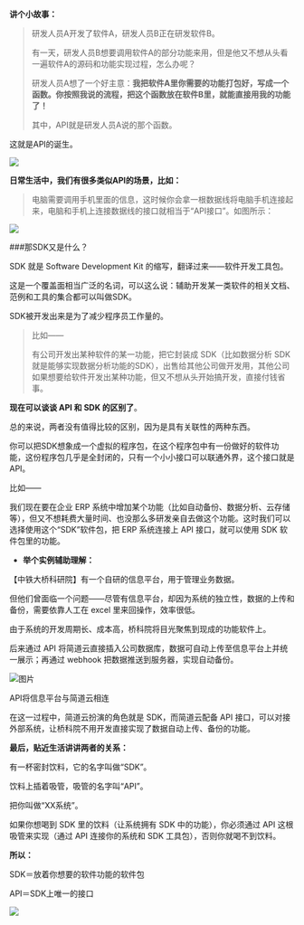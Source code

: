 **讲个小故事：**

> 研发人员A开发了软件A，研发人员B正在研发软件B。
> 
> 有一天，研发人员B想要调用软件A的部分功能来用，但是他又不想从头看一遍软件A的源码和功能实现过程，怎么办呢？
> 
> 研发人员A想了一个好主意：**我把软件A里你需要的功能打包好，写成一个函数。你按照我说的流程，把这个函数放在软件B里，就能直接用我的功能了！**
> 
> 其中，API就是研发人员A说的那个函数。

这就是API的诞生。

![](https://upload-images.jianshu.io/upload_images/6943526-ac9756bf3fe56897.jpg?imageMogr2/auto-orient/strip%7CimageView2/2/w/1240)

**日常生活中，我们有很多类似API的场景，比如：**

> 电脑需要调用手机里面的信息，这时候你会拿一根数据线将电脑手机连接起来，电脑和手机上连接数据线的接口就相当于“API接口”。如图所示：

![](https://upload-images.jianshu.io/upload_images/6943526-865c1a462f0e8840?imageMogr2/auto-orient/strip%7CimageView2/2/w/1240)

###那SDK又是什么？

SDK 就是 Software Development Kit 的缩写，翻译过来——软件开发工具包。

这是一个覆盖面相当广泛的名词，可以这么说：辅助开发某一类软件的相关文档、范例和工具的集合都可以叫做SDK。

SDK被开发出来是为了减少程序员工作量的。

>比如——
>
>有公司开发出某种软件的某一功能，把它封装成 SDK（比如数据分析 SDK 就是能够实现数据分析功能的SDK），出售给其他公司做开发用，其他公司如果想要给软件开发出某种功能，但又不想从头开始搞开发，直接付钱省事。

**现在可以谈谈 API 和 SDK 的区别了**。

总的来说，两者没有值得比较的区别，因为是具有关联性的两种东西。

你可以把SDK想象成一个虚拟的程序包，在这个程序包中有一份做好的软件功能，这份程序包几乎是全封闭的，只有一个小小接口可以联通外界，这个接口就是API。

比如——

我们现在要在企业 ERP 系统中增加某个功能（比如自动备份、数据分析、云存储等），但又不想耗费大量时间、也没那么多研发亲自去做这个功能。这时我们可以选择使用这个“SDK”软件包，把 ERP 系统连接上 API 接口，就可以使用 SDK 软件包里的功能。

*   **举个实例辅助理解：**

【中铁大桥科研院】有一个自研的信息平台，用于管理业务数据。

但他们曾面临一个问题——尽管有信息平台，却因为系统的独立性，数据的上传和备份，需要依靠人工在 excel 里来回操作，效率很低。

由于系统的开发周期长、成本高，桥科院将目光聚焦到现成的功能软件上。

后来通过 API 将简道云直接插入公司数据库，数据可自动上传至信息平台上并统一展示；再通过 webhook 把数据推送到服务器，实现自动备份。

![图片](https://upload-images.jianshu.io/upload_images/6943526-52504420f92448ce?imageMogr2/auto-orient/strip%7CimageView2/2/w/1240)

API将信息平台与简道云相连

在这一过程中，简道云扮演的角色就是 SDK，而简道云配备 API 接口，可以对接外部系统，让桥科院不用开发直接实现了数据自动上传、备份的功能。

**最后，贴近生活讲讲两者的关系：**

有一杯密封饮料，它的名字叫做“SDK”。

饮料上插着吸管，吸管的名字叫“API”。

把你叫做“XX系统”。

如果你想喝到 SDK 里的饮料（让系统拥有 SDK 中的功能），你必须通过 API 这根吸管来实现（通过 API 连接你的系统和 SDK 工具包），否则你就喝不到饮料。

**所以：**

SDK＝放着你想要的软件功能的软件包

API＝SDK上唯一的接口

![](https://upload-images.jianshu.io/upload_images/6943526-bf5ff52cda3748c1.gif?imageMogr2/auto-orient/strip)

